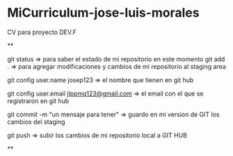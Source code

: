 # MiCurriculum-jose-luis-morales
CV para proyecto DEV.F

**

git status => para saber el estado de mi repositorio en este momento
git add . => para agregar modificaciones y cambios de mi repositorio al staging area

git config user.name josep123  => el nombre que tienen en git hub

git config user.email jlppmq123@gmail.com  => el email con el que se registraron en git hub

git commit -m "un mensaje para tener"  => guardo en mi version de GIT los cambios del staging

git push => subir los cambios de mi repositorio local a GIT HUB

**
